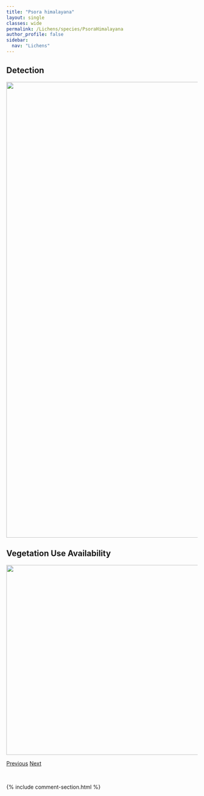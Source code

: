 ```yaml
---
title: "Psora himalayana"
layout: single
classes: wide
permalink: /Lichens/species/PsoraHimalayana
author_profile: false
sidebar:
  nav: "Lichens"
---
```


<h2>Detection</h2>

<a href="https://drive.google.com/uc?export=view&id=10EThNjuSjF2Nx-ShqdNUCjbhTSGZp15f">
<img src="https://drive.google.com/uc?export=view&id=10EThNjuSjF2Nx-ShqdNUCjbhTSGZp15f" height = "1200" width = "800">
</a>


<h2>Vegetation Use Availability</h2>

<a href="https://drive.google.com/uc?export=view&id=1SyGSIsTkLq6I4frZkVHwSerVgKta-O3Q">
<img src="https://drive.google.com/uc?export=view&id=1SyGSIsTkLq6I4frZkVHwSerVgKta-O3Q" height = "500" width = "1000">
</a>


<a href="/DevelopmentWebsite/Lichens/species/PsoraDecipiens" class="pagination--pager" title="Psora decipiens">Previous</a> <a href="/DevelopmentWebsite/Lichens/species/PsoromaHypnorum" class="pagination--pager" title="Psoroma hypnorum">Next</a>

<p>&nbsp;</p>

{% include comment-section.html %}
